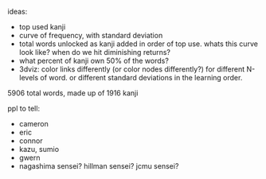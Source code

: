 ideas:
- top used kanji
- curve of frequency, with standard deviation
- total words unlocked as kanji added in order of top use. whats this curve look like? when do we hit diminishing returns?
- what percent of kanji own 50% of the words?
- 3dviz: color links differently (or color nodes differently?) for different N-levels of word. or different standard deviations in the learning order.


5906 total words, made up of 1916 kanji

ppl to tell:
- cameron
- eric
- connor
- kazu, sumio
- gwern
- nagashima sensei? hillman sensei? jcmu sensei?
